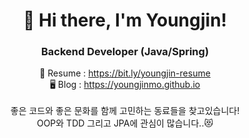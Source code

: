<h1 align="center">👋 Hi there, I'm Youngjin!</h1>
<h3 align="center">Backend Developer (Java/Spring)</h3>
<div align="center">
  📝 Resume : <a href="https://bit.ly/youngjinmo_resume" target="_blank">https://bit.ly/youngjin-resume</a><br>
  🖥 Blog   : <a href="https://youngjinmo.github.io" target="_blank">https://youngjinmo.github.io</a><br><br>
  좋은 코드와 좋은 문화를 함께 고민하는 동료들을 찾고있습니다!<br>
  OOP와 TDD 그리고 JPA에 관심이 많습니다..😻
</div>
